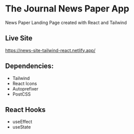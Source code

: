 # The Journal News Paper App

News Paper Landing Page created with React and Tailwind

## Live Site

https://news-site-tailwind-react.netlify.app/

## Dependencies:

- Tailwind
- React Icons
- Autoprefixer
- PostCSS

## React Hooks

- useEffect
- useState
